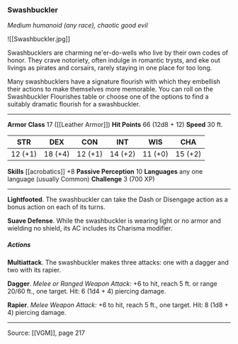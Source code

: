 ### Swashbuckler
_Medium humanoid (any race), chaotic good evil_

![[Swashbuckler.jpg]]

Swashbucklers are charming ne'er-do-wells who live by their own codes of honor. They crave notoriety, often indulge in romantic trysts, and eke out livings as pirates and corsairs, rarely staying in one place for too long.

Many swashbucklers have a signature flourish with which they embellish their actions to make themselves more memorable. You can roll on the Swashbuckler Flourishes table or choose one of the options to find a suitably dramatic flourish for a swashbuckler.





---

**Armor Class** 17 ([[Leather Armor]])
**Hit Points** 66 (12d8 + 12)
**Speed** 30 ft.

| STR     | DEX     | CON     | INT     | WIS     | CHA     |
|---------|---------|---------|---------|---------|---------|
| 12 (+1) | 18 (+4) | 12 (+1) | 14 (+2) | 11 (+0) | 15 (+2) |

**Skills** [[acrobatics]] +8
**Passive Perception** 10
**Languages** any one language (usually Common)
**Challenge** 3 (700 XP)

---

**Lightfooted**. The swashbuckler can take the Dash or Disengage action as a bonus action on each of its turns.

**Suave Defense**. While the swashbuckler is wearing light or no armor and wielding no shield, its AC includes its Charisma modifier.

##### Actions
**Multiattack**. The swashbuckler makes three attacks: one with a dagger and two with its rapier.

**Dagger**. _Melee or Ranged Weapon Attack:_ +6 to hit, reach 5 ft. or range 20/60 ft., one target. Hit: 6 (1d4 + 4) piercing damage.

**Rapier**. _Melee Weapon Attack:_ +6 to hit, reach 5 ft., one target. Hit: 8 (1d8 + 4) piercing damage.


---

Source: [[VGM]], page 217